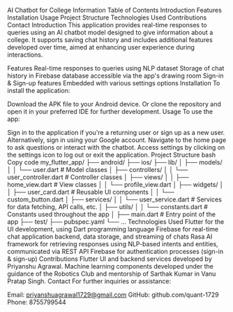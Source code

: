 AI Chatbot for College Information
Table of Contents
Introduction
Features
Installation
Usage
Project Structure
Technologies Used
Contributions
Contact
Introduction
This application provides real-time responses to queries using an AI chatbot model designed to give information about a college. It supports saving chat history and includes additional features developed over time, aimed at enhancing user experience during interactions.

Features
Real-time responses to queries using NLP dataset
Storage of chat history in Firebase database accessible via the app's drawing room
Sign-in & Sign-up features
Embedded with various settings options
Installation
To install the application:

Download the APK file to your Android device.
Or clone the repository and open it in your preferred IDE for further development.
Usage
To use the app:

Sign in to the application if you're a returning user or sign up as a new user.
Alternatively, sign in using your Google account.
Navigate to the home page to ask questions or interact with the chatbot.
Access settings by clicking on the settings icon to log out or exit the application.
Project Structure
bash
Copy code
my_flutter_app/
├── android/
├── ios/
├── lib/
│   ├── models/
│   │   └── user.dart            # Model classes
│   ├── controllers/
│   │   └── user_controller.dart  # Controller classes
│   ├── views/
│   │   ├── home_view.dart       # View classes
│   │   └── profile_view.dart
│   ├── widgets/
│   │   ├── user_card.dart       # Reusable UI components
│   │   └── custom_button.dart
│   ├── services/
│   │   └── user_service.dart    # Services for data fetching, API calls, etc.
│   ├── utils/
│   │   └── constants.dart       # Constants used throughout the app
│   ├── main.dart                # Entry point of the app
├── test/
├── pubspec.yaml
└── ...
Technologies Used
Flutter for the UI development, using Dart programming language
Firebase for real-time chat application backend, data storage, and streaming of chats
Rasa AI framework for retrieving responses using NLP-based intents and entities, communicated via REST API
Firebase for authentication processes (sign-in & sign-up)
Contributions
Flutter UI and backend services developed by Priyanshu Agrawal.
Machine learning components developed under the guidance of the Robotics Club and mentorship of Sarthak Kumar in Vanu Pratap Singh.
Contact
For further inquiries or assistance:

Email: priyanshuagrawal1729@gmail.com
GitHub: github.com/quant-1729
Phone: 8755799544





